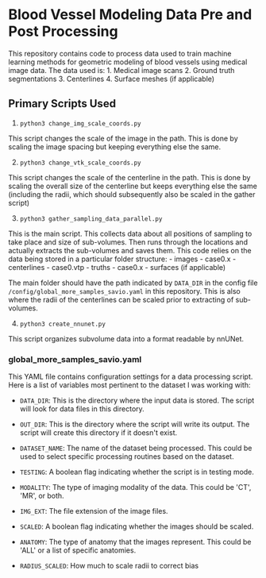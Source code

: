 # Blood Vessel Modeling Data Pre and Post Processing

This repository contains code to process data used to train machine learning methods for geometric modeling of blood vessels using medical image data. The data used is:
    1. Medical image scans
    2. Ground truth segmentations
    3. Centerlines
    4. Surface meshes (if applicable)

## Primary Scripts Used

1. `python3 change_img_scale_coords.py`

This script changes the scale of the image in the path. This is done by scaling the image spacing but keeping everything else the same.

2. `python3 change_vtk_scale_coords.py `

This script changes the scale of the centerline in the path. This is done by scaling the overall size of the centerline but keeps everything else the same (including the radii, which should subsequently also be scaled in the gather script)

3. `python3 gather_sampling_data_parallel.py`

This is the main script. This collects data about all positions of sampling to take place and size of sub-volumes. Then runs through the locations and actually extracts the sub-volumes and saves them. This code relies on the data being stored in a particular folder structure:
    - images
        - case0.x
    - centerlines
        - case0.vtp
    - truths
        - case0.x
    - surfaces (if applicable)

The main folder should have the path indicated by `DATA_DIR` in the config file `/config/global_more_samples_savio.yaml` in this repository. This is also where the radii of the centerlines can be scaled prior to extracting of sub-volumes. 

4. `python3 create_nnunet.py`

This script organizes subvolume data into a format readable by nnUNet.

### global_more_samples_savio.yaml

This YAML file contains configuration settings for a data processing script. Here is a list of variables most pertinent to the dataset I was working with:

- `DATA_DIR`: This is the directory where the input data is stored. The script will look for data files in this directory.

- `OUT_DIR`: This is the directory where the script will write its output. The script will create this directory if it doesn't exist.

- `DATASET_NAME`: The name of the dataset being processed. This could be used to select specific processing routines based on the dataset.

- `TESTING`: A boolean flag indicating whether the script is in testing mode.

- `MODALITY`: The type of imaging modality of the data. This could be 'CT', 'MR', or both.

- `IMG_EXT`: The file extension of the image files.

- `SCALED`: A boolean flag indicating whether the images should be scaled.

- `ANATOMY`: The type of anatomy that the images represent. This could be 'ALL' or a list of specific anatomies.

- `RADIUS_SCALED`: How much to scale radii to correct bias

